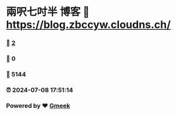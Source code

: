 # 兩呎七吋半 博客 :link: https://blog.zbccyw.cloudns.ch/ 
### :page_facing_up: [2](https://blog.zbccyw.cloudns.ch//tag.html) 
### :speech_balloon: 0 
### :hibiscus: 5144 
### :alarm_clock: 2024-07-08 17:51:14 
### Powered by :heart: [Gmeek](https://github.com/Meekdai/Gmeek)
